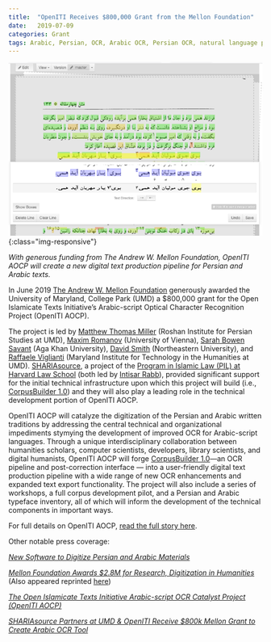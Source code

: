 ```yaml
---
title:  "OpenITI Receives $800,000 Grant from the Mellon Foundation"
date:   2019-07-09
categories: Grant
tags: Arabic, Persian, OCR, Arabic OCR, Persian OCR, natural language processing, machine learning, artificial intelligence, digital humanities, Persian digital humanities, Arabic digital humanities
---
```

![CorpusBuilder Screenshot](/images/CB.jpg){:class="img-responsive"}

*With generous funding from The Andrew W. Mellon Foundation, OpenITI AOCP will create a new digital text production pipeline for Persian and Arabic texts.*

In June 2019 [The Andrew W. Mellon Foundation](https://mellon.org/) generously awarded the University of Maryland, College Park (UMD) a $800,000 grant for the Open Islamicate Texts Initiative’s Arabic-script Optical Character Recognition Project (OpenITI AOCP).

The project is led by [Matthew Thomas Miller](https://sllc.umd.edu/user/mtmiller) (Roshan Institute for Persian Studies at UMD), [Maxim Romanov](https://ifg.univie.ac.at/en/about-us/staff/academic-staff/maxim-romanov/) (University of Vienna), [Sarah Bowen Savant](https://www.aku.edu/ismc/faculty/Pages/profile.aspx?ProfileID=1&Name=Sarah+Bowen+Savant) (Aga Khan University), [David Smith](https://www.khoury.northeastern.edu/people/david-smith/) (Northeastern University), and [Raffaele Viglianti](https://archive.mith.umd.edu/mith-2020/people/person/raffaele-viglianti/) (Maryland Institute for Technology in the Humanities at UMD). [SHARIAsource](https://beta.shariasource.com/), a project of the [Program in Islamic Law (PIL) at Harvard Law School](http://pil.law.harvard.edu/) (both led by [Intisar Rabb](https://hls.harvard.edu/faculty/directory/11205/Rabb)), provided significant support for the initial technical infrastructure upon which this project will build (i.e., [CorpusBuilder 1.0](https://openiti.org/projects/corpusbuilder)) and they will also play a leading role in the technical development portion of OpenITI AOCP.

OpenITI AOCP will catalyze the digitization of the Persian and Arabic written traditions by addressing the central technical and organizational impediments stymying the development of improved OCR for Arabic-script languages. Through a unique interdisciplinary collaboration between humanities scholars, computer scientists, developers, library scientists, and digital humanists, OpenITI AOCP will forge [CorpusBuilder 1.0](https://openiti.org/projects/corpusbuilder)—an OCR pipeline and post-correction interface — into a user-friendly digital text production pipeline with a wide range of new OCR enhancements and expanded text export functionality. The project will also include a series of workshops, a full corpus development pilot, and a Persian and Arabic typeface inventory, all of which will inform the development of the technical components in important ways.

For full details on OpenITI AOCP, [read the full story here](https://medium.com/@openiti/openiti-aocp-9802865a6586).

Other notable press coverage:

[*New Software to Digitize Persian and Arabic Materials*](https://arhu.umd.edu/news/new-software-digitize-persian-and-arabic-materials) 

[*Mellon Foundation Awards $2.8M for Research, Digitization in Humanities*](https://today.umd.edu/articles/mellon-foundation-awards-28m-research-digitization-humanities-3149b8cd-34a5-4a21-af14-2a9c34ef8c2b)
 (Also appeared reprinted [here](https://umdrightnow.umd.edu/news/mellon-foundation-awards-28m-research-digitization-humanities)) 

[*The Open Islamicate Texts Initiative Arabic-script OCR Catalyst Project (OpenITI AOCP)*](https://www.aku.edu/news/Pages/News_Details.aspx?nid=NEWS-001867)

[*SHARIAsource Partners at UMD & OpenITI Receive $800k Mellon Grant to Create Arabic OCR Tool*](https://pil.law.harvard.edu/mellon-grant-awarded-to-the-open-islamicate-texts-initiative-arabic-script-ocr-catalyst-project-openiti-aocp/)
